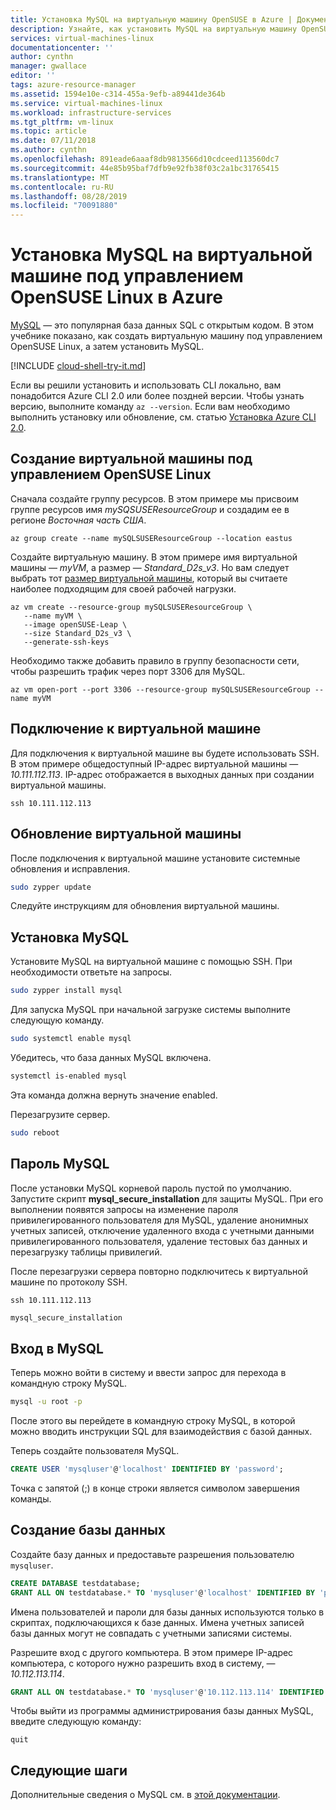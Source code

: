 ```yaml
---
title: Установка MySQL на виртуальную машину OpenSUSE в Azure | Документация Майкрософт
description: Узнайте, как установить MySQL на виртуальную машину OpenSUSE Linux в Azure.
services: virtual-machines-linux
documentationcenter: ''
author: cynthn
manager: gwallace
editor: ''
tags: azure-resource-manager
ms.assetid: 1594e10e-c314-455a-9efb-a89441de364b
ms.service: virtual-machines-linux
ms.workload: infrastructure-services
ms.tgt_pltfrm: vm-linux
ms.topic: article
ms.date: 07/11/2018
ms.author: cynthn
ms.openlocfilehash: 891eade6aaaf8db9813566d10cdceed113560dc7
ms.sourcegitcommit: 44e85b95baf7dfb9e92fb38f03c2a1bc31765415
ms.translationtype: MT
ms.contentlocale: ru-RU
ms.lasthandoff: 08/28/2019
ms.locfileid: "70091880"
---
```

# <a name="install-mysql-on-a-virtual-machine-running-opensuse-linux-in-azure"></a>Установка MySQL на виртуальной машине под управлением OpenSUSE Linux в Azure

[MySQL](https://www.mysql.com) — это популярная база данных SQL с открытым кодом. В этом учебнике показано, как создать виртуальную машину под управлением OpenSUSE Linux, а затем установить MySQL.


[!INCLUDE [cloud-shell-try-it.md](../../../includes/cloud-shell-try-it.md)]

Если вы решили установить и использовать CLI локально, вам понадобится Azure CLI 2.0 или более поздней версии. Чтобы узнать версию, выполните команду `az --version`. Если вам необходимо выполнить установку или обновление, см. статью [Установка Azure CLI 2.0]( /cli/azure/install-azure-cli).

## <a name="create-a-virtual-machine-running-opensuse-linux"></a>Создание виртуальной машины под управлением OpenSUSE Linux

Сначала создайте группу ресурсов. В этом примере мы присвоим группе ресурсов имя *mySQSUSEResourceGroup* и создадим ее в регионе *Восточная часть США*.

```azurecli-interactive
az group create --name mySQLSUSEResourceGroup --location eastus
```

Создайте виртуальную машину. В этом примере имя виртуальной машины — *myVM*, а размер — *Standard_D2s_v3*. Но вам следует выбрать тот [размер виртуальной машины](sizes.md), который вы считаете наиболее подходящим для своей рабочей нагрузки.

```azurecli-interactive
az vm create --resource-group mySQLSUSEResourceGroup \
   --name myVM \
   --image openSUSE-Leap \
   --size Standard_D2s_v3 \
   --generate-ssh-keys
```

Необходимо также добавить правило в группу безопасности сети, чтобы разрешить трафик через порт 3306 для MySQL.

```azurecli-interactive
az vm open-port --port 3306 --resource-group mySQLSUSEResourceGroup --name myVM
```

## <a name="connect-to-the-vm"></a>Подключение к виртуальной машине

Для подключения к виртуальной машине вы будете использовать SSH. В этом примере общедоступный IP-адрес виртуальной машины — *10.111.112.113*. IP-адрес отображается в выходных данных при создании виртуальной машины.

```azurecli-interactive  
ssh 10.111.112.113
```

 
## <a name="update-the-vm"></a>Обновление виртуальной машины
 
После подключения к виртуальной машине установите системные обновления и исправления. 
   
```bash
sudo zypper update
```

Следуйте инструкциям для обновления виртуальной машины.

## <a name="install-mysql"></a>Установка MySQL 


Установите MySQL на виртуальной машине с помощью SSH. При необходимости ответьте на запросы.

```bash
sudo zypper install mysql
```
 
Для запуска MySQL при начальной загрузке системы выполните следующую команду. 

```bash
sudo systemctl enable mysql
```
Убедитесь, что база данных MySQL включена.

```bash
systemctl is-enabled mysql
```

Эта команда должна вернуть значение enabled.

Перезагрузите сервер.

```bash
sudo reboot
```


## <a name="mysql-password"></a>Пароль MySQL

После установки MySQL корневой пароль пустой по умолчанию. Запустите скрипт **mysql\_secure\_installation** для защиты MySQL. При его выполнении появятся запросы на изменение пароля привилегированного пользователя для MySQL, удаление анонимных учетных записей, отключение удаленного входа с учетными данными привилегированного пользователя, удаление тестовых баз данных и перезагрузку таблицы привилегий. 

После перезагрузки сервера повторно подключитесь к виртуальной машине по протоколу SSH.

```azurecli-interactive  
ssh 10.111.112.113
```



```bash
mysql_secure_installation
```

## <a name="sign-in-to-mysql"></a>Вход в MySQL

Теперь можно войти в систему и ввести запрос для перехода в командную строку MySQL.

```bash  
mysql -u root -p
```
После этого вы перейдете в командную строку MySQL, в которой можно вводить инструкции SQL для взаимодействия с базой данных.

Теперь создайте пользователя MySQL.

```sql
CREATE USER 'mysqluser'@'localhost' IDENTIFIED BY 'password';
```
   
Точка с запятой (;) в конце строки является символом завершения команды.


## <a name="create-a-database"></a>Создание базы данных


Создайте базу данных и предоставьте разрешения пользователю `mysqluser`.

```sql
CREATE DATABASE testdatabase;
GRANT ALL ON testdatabase.* TO 'mysqluser'@'localhost' IDENTIFIED BY 'password';
```
   
Имена пользователей и пароли для базы данных используются только в скриптах, подключающихся к базе данных.  Имена учетных записей базы данных могут не совпадать с учетными записями системы.

Разрешите вход с другого компьютера. В этом примере IP-адрес компьютера, с которого нужно разрешить вход в систему, — *10.112.113.114*.

```sql
GRANT ALL ON testdatabase.* TO 'mysqluser'@'10.112.113.114' IDENTIFIED BY 'password';
```
   
Чтобы выйти из программы администрирования базы данных MySQL, введите следующую команду:

```    
quit
```


## <a name="next-steps"></a>Следующие шаги
Дополнительные сведения о MySQL см. в [этой документации](https://dev.mysql.com/doc).




